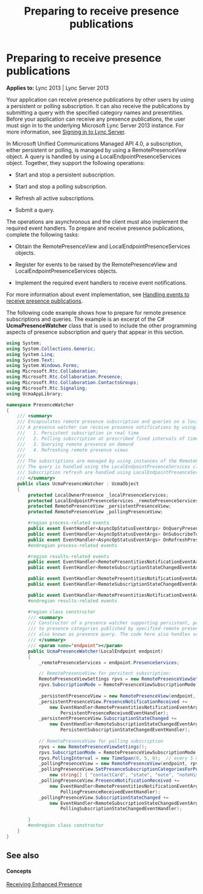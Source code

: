 ﻿---
title: Preparing to receive presence publications
TOCTitle: Preparing to receive presence publications
ms:assetid: b35c72f3-8201-4274-b33b-299943143de6
ms:mtpsurl: https://msdn.microsoft.com/en-us/library/Dn454656(v=office.15)
ms:contentKeyID: 57092917
ms.date: 07/24/2014
mtps_version: v=office.15
dev_langs:
- csharp
---

# Preparing to receive presence publications


**Applies to:** Lync 2013 | Lync Server 2013

Your application can receive presence publications by other users by using a persistent or polling subscription. It can also receive the publications by submitting a query with the specified category names and presentities. Before your application can receive any presence publications, the user must sign in to the underlying Microsoft Lync Server 2013 instance. For more information, see [Signing in to Lync Server](signing-in-to-lync-server.md).

In Microsoft Unified Communications Managed API 4.0, a subscription, either persistent or polling, is managed by using a RemotePresenceView object. A query is handled by using a LocalEndpointPresenceServices object. Together, they support the following operations:

  - Start and stop a persistent subscription.

  - Start and stop a polling subscription.

  - Refresh all active subscriptions.

  - Submit a query.

The operations are asynchronous and the client must also implement the required event handlers. To prepare and receive presence publications, complete the following tasks:

  - Obtain the RemotePresenceView and LocalEndpointPresenceServices objects.

  - Register for events to be raised by the RemotePresenceView and LocalEndpointPresenceServices objects.

  - Implement the required event handlers to receive event notifications.

For more information about event implementation, see [Handling events to receive presence publications](handling-events-to-receive-presence-publications.md).

The following code example shows how to prepare for remote presence subscriptions and queries. The example is an excerpt of the C\# **UcmaPresenceWatcher** class that is used to include the other programming aspects of presence subscription and query that appear in this section.

```csharp
using System;
using System.Collections.Generic;
using System.Linq;
using System.Text;
using System.Windows.Forms;
using Microsoft.Rtc.Collaboration;
using Microsoft.Rtc.Collaboration.Presence;
using Microsoft.Rtc.Collaboration.ContactsGroups;
using Microsoft.Rtc.Signaling;
using UcmaAppLibrary;

namespace PresenceWatcher 
{
    /// <summary>
    /// Encapsulates remote presence subscription and queries on a local endpoint. 
    /// A presence watcher can receive presence notifications by using:
    ///   1. Persistent subscription in real time
    ///   2. Polling subscription at prescribed fixed intervals of time
    ///   3. Querying remote presence on demand
    ///   4. Refreshing remote presence views
    ///   
    /// The subscriptions are managed by using instances of the RemotePresenceView class.
    /// The query is handled using the LocalEndpointPresenceServices class.
    /// Subscription refresh are handled using LocalEndpointPresenceServices class.
    /// </summary>
    public class UcmaPresenceWatcher : UcmaObject
    {
        protected LocalOwnerPresence _localPresenceServices;
        protected LocalEndpointPresenceServices _remotePresenceServices;
        protected RemotePresenceView _persistentPresenceView;
        protected RemotePresenceView _pollingPresenceView;

        #region process-related events
        public event EventHandler<AsyncOpStatusEventArgs> OnQueryPresenceCompleted;
        public event EventHandler<AsyncOpStatusEventArgs> OnSubscribeToPresenceCompleted;
        public event EventHandler<AsyncOpStatusEventArgs> OnRefreshPresenceViewsCompleted;
        #endregion process-related events

        #region results-related events
        public event EventHandler<RemotePresentitiesNotificationEventArgs> OnPersistentPresenceReceived;
        public event EventHandler<RemoteSubscriptionStateChangedEventArgs> OnPersistentSubscriptionStateChanged;

        public event EventHandler<RemotePresentitiesNotificationEventArgs> OnPollingPresenceReceived;
        public event EventHandler<RemoteSubscriptionStateChangedEventArgs> OnPollingSubscriptionStateChanged;

        public event EventHandler<RemotePresentitiesNotificationEventArgs> OnQueryingPresenceReceived;
        #endregion results-related events

        #region class constructor
        /// <summary>
        /// Constructor of a presence watcher supporting persistent, polling and on-demand subscriptions 
        /// to presence categories published by specified remote presentities. On-demand subscription is 
        /// also known as presence query. The code here also handles self-presence.
        /// </summary>
        /// <param name="endpoint"></param>
        public UcmaPresenceWatcher(LocalEndpoint endpoint)
        {
            _remotePresenceServices = endpoint.PresenceServices;

            // RemotePresenceView for persitent subscription:
            RemotePresenceViewSettings rpvs = new RemotePresenceViewSettings();
            rpvs.SubscriptionMode = RemotePresenceViewSubscriptionMode.Persistent;
            
            _persistentPresenceView = new RemotePresenceView(endpoint, rpvs);
            _persistentPresenceView.PresenceNotificationReceived += 
                new EventHandler<RemotePresentitiesNotificationEventArgs>(
                    PersistentPresenceReceivedEventHandler);
            _persistentPresenceView.SubscriptionStateChanged += 
                new EventHandler<RemoteSubscriptionStateChangedEventArgs>(
                    PersistentSubscriptionStateChangedEventHandler);
            
            // RemotePresenceView for polling subscription
            rpvs = new RemotePresenceViewSettings();
            rpvs.SubscriptionMode = RemotePresenceViewSubscriptionMode.Polling;
            rpvs.PollingInterval = new TimeSpan(0, 5, 0);  // every 5 minutes
            _pollingPresenceView = new RemotePresenceView(endpoint, rpvs);
            _pollingPresenceView.SetPresenceSubscriptionCategoriesForPolling(
                new string[] { "contactCard", "state", "note", "noteHistory" });
            _pollingPresenceView.PresenceNotificationReceived += 
                new EventHandler<RemotePresentitiesNotificationEventArgs>(
                    PollingPresenceReceivedEventHandler);
            _pollingPresenceView.SubscriptionStateChanged += 
                new EventHandler<RemoteSubscriptionStateChangedEventArgs>(
                    PollingSubscriptionStateChangedEventHandler);

        }
        #endregion class constructor
    }
}

```

## See also

#### Concepts

[Receiving Enhanced Presence](receiving-enhanced-presence.md)

